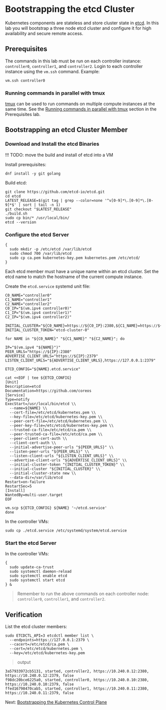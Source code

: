 # Bootstrapping the etcd Cluster

Kubernetes components are stateless and store cluster state in [etcd](https://github.com/etcd-io/etcd). In this lab you
will bootstrap a three node etcd cluster and configure it for high availability and secure remote access.

## Prerequisites

The commands in this lab must be run on each controller instance: `controller0`, `controller1`, and `controller2`.
Login to each controller instance using the `vm.ssh` command. Example:

```shell
vm.ssh controller0
```

### Running commands in parallel with tmux

[tmux](https://github.com/tmux/tmux/wiki) can be used to run commands on multiple compute instances at the same time.
See the [Running commands in parallel with tmux](01-prerequisites.md#running-commands-in-parallel-with-tmux) section in
the Prerequisites lab.

## Bootstrapping an etcd Cluster Member

### Download and Install the etcd Binaries

!!! TODO: move the build and install of etcd into a VM

Install prerequisites:
```shell
dnf install -y git golang
```

Build etcd: 
```shell
git clone https://github.com/etcd-io/etcd.git
cd etcd
LATEST_RELEASE=$(git tag | grep --color=none '^v[0-9]*\.[0-9]*\.[0-9]*$' | sort | tail -n 1)
git checkout "$LATEST_RELEASE"
./build.sh
sudo cp bin/* /usr/local/bin/
etcd --version
```

### Configure the etcd Server

```shell
{
  sudo mkdir -p /etc/etcd /var/lib/etcd
  sudo chmod 700 /var/lib/etcd
  sudo cp ca.pem kubernetes-key.pem kubernetes.pem /etc/etcd/
}
```
Each etcd member must have a unique name within an etcd cluster. Set the etcd name to match the hostname of the current
compute instance.

Create the `etcd.service` systemd unit file:

```shell
C0_NAME="controller0"
C1_NAME="controller1"
C2_NAME="controller2"
C0_IP="$(vm.ipv4 controller0)"
C1_IP="$(vm.ipv4 controller1)"
C2_IP="$(vm.ipv4 controller2)"

INITIAL_CLUSTER="${C0_NAME}=https://${C0_IP}:2380,${C1_NAME}=https://${C1_IP}:2380,${C2_NAME}=https://${C2_IP}:2380"
INITIAL_CLUSTER_TOKEN="etcd-cluster-0"

for NAME in "${C0_NAME}" "${C1_NAME}" "${C2_NAME}"; do 
  
IP="$(vm.ipv4 "${NAME}")"
PEER_URLS="https://${IP}:2380"
ADVERTISE_CLIENT_URLS="https://${IP}:2379"
LISTEN_CLIENT_URLS="${ADVERTISE_CLIENT_URLS},https://127.0.0.1:2379"

ETCD_CONFIG="${NAME}.etcd.service"

cat <<EOF | tee ${ETCD_CONFIG}
[Unit]
Description=etcd
Documentation=https://github.com/coreos
[Service]
Type=notify
ExecStart=/usr/local/bin/etcd \\
  --name=${NAME} \\
  --cert-file=/etc/etcd/kubernetes.pem \\
  --key-file=/etc/etcd/kubernetes-key.pem \\
  --peer-cert-file=/etc/etcd/kubernetes.pem \\
  --peer-key-file=/etc/etcd/kubernetes-key.pem \\
  --trusted-ca-file=/etc/etcd/ca.pem \\
  --peer-trusted-ca-file=/etc/etcd/ca.pem \\
  --peer-client-cert-auth \\
  --client-cert-auth \\
  --initial-advertise-peer-urls "${PEER_URLS}" \\
  --listen-peer-urls "${PEER_URLS}" \\
  --listen-client-urls "${LISTEN_CLIENT_URLS}" \\
  --advertise-client-urls "${ADVERTISE_CLIENT_URLS}" \\
  --initial-cluster-token "{INITIAL_CLUSTER_TOKEN}" \\
  --initial-cluster "${INITIAL_CLUSTER}" \\
  --initial-cluster-state new \\
  --data-dir=/var/lib/etcd
Restart=on-failure
RestartSec=5
[Install]
WantedBy=multi-user.target
EOF

vm.scp ${ETCD_CONFIG} ${NAME} '~/etcd.service'
done
```

In the controller VMs:
```shell
sudo cp ./etcd.service /etc/systemd/system/etcd.service
```

### Start the etcd Server

In the controller VMs:

```shell
{
  sudo update-ca-trust
  sudo systemctl daemon-reload
  sudo systemctl enable etcd
  sudo systemctl start etcd
} &
```

> Remember to run the above commands on each controller node: `controller0`, `controller1`, and `controller2`.

## Verification

List the etcd cluster members:

```shell
sudo ETCDCTL_API=3 etcdctl member list \
  --endpoints=https://127.0.0.1:2379 \
  --cacert=/etc/etcd/ca.pem \
  --cert=/etc/etcd/kubernetes.pem \
  --key=/etc/etcd/kubernetes-key.pem
```

> output

```shell
3a57933972cb5131, started, controller2, https://10.240.0.12:2380, https://10.240.0.12:2379, false
f98dc20bce6225a0, started, controller0, https://10.240.0.10:2380, https://10.240.0.10:2379, false
ffed16798470cab5, started, controller1, https://10.240.0.11:2380, https://10.240.0.11:2379, false
```

Next: [Bootstrapping the Kubernetes Control Plane](08-bootstrapping-kubernetes-controllers.md)